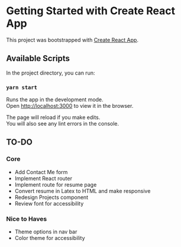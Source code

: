 # Getting Started with Create React App

This project was bootstrapped with [Create React App](https://github.com/facebook/create-react-app).

## Available Scripts

In the project directory, you can run:

### `yarn start`

Runs the app in the development mode.\
Open [http://localhost:3000](http://localhost:3000) to view it in the browser.

The page will reload if you make edits.\
You will also see any lint errors in the console.

## TO-DO
### Core
- Add Contact Me form
- Implement React router
- Implement route for resume page
- Convert resume in Latex to HTML and make responsive
- Redesign Projects component
- Review font for accessibility 

### Nice to Haves
- Theme options in nav bar
- Color theme for accessibility